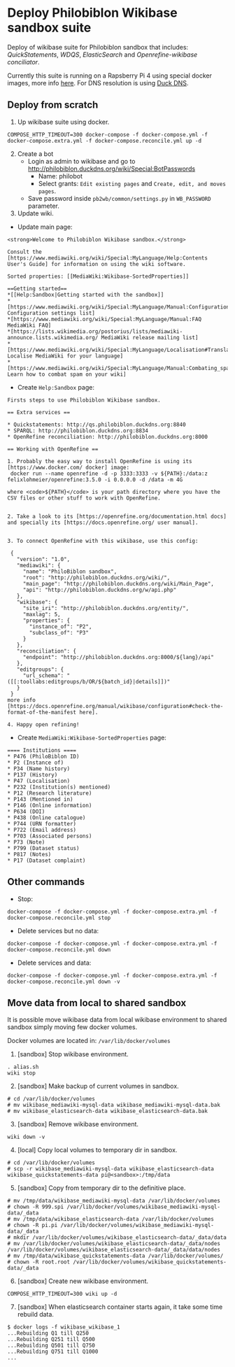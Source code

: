 # Deploy Philobiblon Wikibase sandbox suite

Deploy of wikibase suite for Philobiblon sandbox that includes: *QuickStatements*, *WDQS*, *ElasticSearch* and *Openrefine-wikibase conciliator*.

Currently this suite is running on a Rapsberry Pi 4 using special docker images, more info [here](https://github.com/jmformenti/docker-images/tree/master/raspberrypi/wikibase). For DNS resolution is using [Duck DNS](https://www.duckdns.org/).

## Deploy from scratch

1. Up wikibase suite using docker.
```
COMPOSE_HTTP_TIMEOUT=300 docker-compose -f docker-compose.yml -f docker-compose.extra.yml -f docker-compose.reconcile.yml up -d
```
2. Create a bot
   - Login as admin to wikibase and go to http://philobiblon.duckdns.org/wiki/Special:BotPasswords
      - Name: philobot
      - Select grants: `Edit existing pages` and `Create, edit, and moves pages`.
   - Save password inside `pb2wb/common/settings.py` in `WB_PASSWORD` parameter.
3. Update wiki.
  - Update main page:
```
<strong>Welcome to Philobiblon Wikibase sandbox.</strong>

Consult the [https://www.mediawiki.org/wiki/Special:MyLanguage/Help:Contents User's Guide] for information on using the wiki software.

Sorted properties: [[MediaWiki:Wikibase-SortedProperties]]

==Getting started==
*[[Help:Sandbox|Getting started with the sandbox]]
*[https://www.mediawiki.org/wiki/Special:MyLanguage/Manual:Configuration_settings Configuration settings list]
*[https://www.mediawiki.org/wiki/Special:MyLanguage/Manual:FAQ MediaWiki FAQ]
*[https://lists.wikimedia.org/postorius/lists/mediawiki-announce.lists.wikimedia.org/ MediaWiki release mailing list]
*[https://www.mediawiki.org/wiki/Special:MyLanguage/Localisation#Translation_resources Localise MediaWiki for your language]
*[https://www.mediawiki.org/wiki/Special:MyLanguage/Manual:Combating_spam Learn how to combat spam on your wiki]
```
 - Create `Help:Sandbox` page:
```
Firsts steps to use Philobiblon Wikibase sandbox.

== Extra services ==

* Quickstatements: http://qs.philobiblon.duckdns.org:8840
* SPARQL: http://philobiblon.duckdns.org:8834
* OpenRefine reconciliation: http://philobiblon.duckdns.org:8000

== Working with OpenRefine ==

1. Probably the easy way to install OpenRefine is using its [https://www.docker.com/ docker] image:
 docker run --name openrefine -d -p 3333:3333 -v ${PATH}:/data:z felixlohmeier/openrefine:3.5.0 -i 0.0.0.0 -d /data -m 4G

where <code>${PATH}</code> is your path directory where you have the CSV files or other stuff to work with OpenRefine.


2. Take a look to its [https://openrefine.org/documentation.html docs] and specially its [https://docs.openrefine.org/ user manual].


3. To connect OpenRefine with this wikibase, use this config:

 {
   "version": "1.0",
   "mediawiki": {
     "name": "PhiloBiblon sandbox",
     "root": "http://philobiblon.duckdns.org/wiki/",
     "main_page": "http://philobiblon.duckdns.org/wiki/Main_Page",
     "api": "http://philobiblon.duckdns.org/w/api.php"
   },
   "wikibase": {
     "site_iri": "http://philobiblon.duckdns.org/entity/",
     "maxlag": 5,
     "properties": {
       "instance_of": "P2",
       "subclass_of": "P3"
     }
   },
   "reconciliation": {
     "endpoint": "http://philobiblon.duckdns.org:8000/${lang}/api"
   },
   "editgroups": {
     "url_schema": "([[:toollabs:editgroups/b/OR/${batch_id}|details]])"
   }
 }
more info [https://docs.openrefine.org/manual/wikibase/configuration#check-the-format-of-the-manifest here].

4. Happy open refining!
```

- Create `MediaWiki:Wikibase-SortedProperties` page:
```
==== Institutions ====
* P476 (PhiloBiblon ID)
* P2 (Instance of)
* P34 (Name history)
* P137 (History)
* P47 (Localisation)
* P232 (Institution(s) mentioned)
* P12 (Research literature)
* P143 (Mentioned in)
* P146 (Online information)
* P634 (DOI)
* P438 (Online catalogue)
* P744 (URN formatter)
* P722 (Email address)
* P703 (Associated persons)
* P73 (Note)
* P799 (Dataset status)
* P817 (Notes)
* P17 (Dataset complaint)
```

## Other commands

* Stop:
```
docker-compose -f docker-compose.yml -f docker-compose.extra.yml -f docker-compose.reconcile.yml stop
```
* Delete services but no data:
```
docker-compose -f docker-compose.yml -f docker-compose.extra.yml -f docker-compose.reconcile.yml down
```
* Delete services and data:
```
docker-compose -f docker-compose.yml -f docker-compose.extra.yml -f docker-compose.reconcile.yml down -v
```

## Move data from local to shared sandbox

It is possible move wikibase data from local wikibase environment to shared sandbox simply moving few docker volumes.

Docker volumes are located in: `/var/lib/docker/volumes`

1. [sandbox] Stop wikibase environment.
```
. alias.sh
wiki stop
```
2. [sandbox] Make backup of current volumes in sandbox.
```
# cd /var/lib/docker/volumes
# mv wikibase_mediawiki-mysql-data wikibase_mediawiki-mysql-data.bak
# mv wikibase_elasticsearch-data wikibase_elasticsearch-data.bak
```
3. [sandbox] Remove wikibase environment.
```
wiki down -v
```
4. [local] Copy local volumes to temporary dir in sandbox.
```
# cd /var/lib/docker/volumes
# scp -r wikibase_mediawiki-mysql-data wikibase_elasticsearch-data wikibase_quickstatements-data pi@<sandbox>:/tmp/data
```
5. [sandbox] Copy from temporary dir to the definitive place.
```
# mv /tmp/data/wikibase_mediawiki-mysql-data /var/lib/docker/volumes
# chown -R 999.spi /var/lib/docker/volumes/wikibase_mediawiki-mysql-data/_data
# mv /tmp/data/wikibase_elasticsearch-data /var/lib/docker/volumes
# chown -R pi.pi /var/lib/docker/volumes/wikibase_mediawiki-mysql-data/_data
# mkdir /var/lib/docker/volumes/wikibase_elasticsearch-data/_data/data
# mv /var/lib/docker/volumes/wikibase_elasticsearch-data/_data/nodes /var/lib/docker/volumes/wikibase_elasticsearch-data/_data/data/nodes
# mv /tmp/data/wikibase_quickstatements-data /var/lib/docker/volumes/
# chown -R root.root /var/lib/docker/volumes/wikibase_quickstatements-data/_data
```
6. [sandbox] Create new wikibase environment.
```
COMPOSE_HTTP_TIMEOUT=300 wiki up -d
```
7. [sandbox] When elasticsearch container starts again, it take some time rebuild data.
```
$ docker logs -f wikibase_wikibase_1
...Rebuilding Q1 till Q250
...Rebuilding Q251 till Q500
...Rebuilding Q501 till Q750
...Rebuilding Q751 till Q1000
...
```
